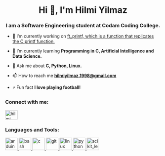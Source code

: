 <h1 align="center">Hi 👋, I'm Hilmi Yilmaz</h1>
<h3 align="center">I am a Software Engineering student at Codam Coding College.</h3>

- 🔭 I’m currently working on [ft_printf, which is a function that replicates the C printf function.](https://github.com/hilmi-yilmaz/ft_printf)

- 🌱 I’m currently learning **Programming in C, Artificial Intelligence and Data Science.**

- 💬 Ask me about **C, Python, Linux.**

- 📫 How to reach me **hilmiyilmaz.1998@gmail.com**

- ⚡ Fun fact **I love playing football!**

<h3 align="left">Connect with me:</h3>
<p align="left">
<a href="https://www.linkedin.com/in/hilmi-yilmaz-681650175" target="blank"><img align="center" src="https://cdn.jsdelivr.net/npm/simple-icons@3.0.1/icons/linkedin.svg" alt="hilmi yilmaz" height="30" width="40" /></a>
</p>

<h3 align="left">Languages and Tools:</h3>
<p align="left"> <a href="https://www.arduino.cc/" target="_blank"> <img src="https://cdn.worldvectorlogo.com/logos/arduino-1.svg" alt="arduino" width="40" height="40"/> </a> <a href="https://www.gnu.org/software/bash/" target="_blank"> <img src="https://www.vectorlogo.zone/logos/gnu_bash/gnu_bash-icon.svg" alt="bash" width="40" height="40"/> </a> <a href="https://www.cprogramming.com/" target="_blank"> <img src="https://devicons.github.io/devicon/devicon.git/icons/c/c-original.svg" alt="c" width="40" height="40"/> </a> <a href="https://git-scm.com/" target="_blank"> <img src="https://www.vectorlogo.zone/logos/git-scm/git-scm-icon.svg" alt="git" width="40" height="40"/> </a> <a href="https://www.linux.org/" target="_blank"> <img src="https://devicons.github.io/devicon/devicon.git/icons/linux/linux-original.svg" alt="linux" width="40" height="40"/> </a> <a href="https://www.python.org" target="_blank"> <img src="https://devicons.github.io/devicon/devicon.git/icons/python/python-original.svg" alt="python" width="40" height="40"/> </a> <a href="https://scikit-learn.org/" target="_blank"> <img src="https://upload.wikimedia.org/wikipedia/commons/0/05/Scikit_learn_logo_small.svg" alt="scikit_learn" width="40" height="40"/> </a> </p>

